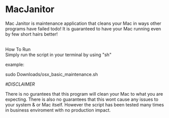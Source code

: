 # MacJanitor
Mac Janitor is maintenance application that cleans your Mac in ways other programs have failed todo! It is guaranteed to have your Mac running even by few short hairs better! 

<br>How To Run</br>
Simply run the script in your terminal by using "sh"

example:

sudo Downloads/osx_basic_maintenance.sh


*#DISCLAIMER*

There is no gurantees that this program will clean your Mac to what you are expecting. There is also no guarantees that this wont cause any issues to your system & or Mac itself. However the script has been tested many times in business enviroment with no production impact. 





